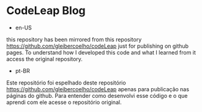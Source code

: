 # CodeLeap Blog

- en-US

this repository has been mirrored from this repository https://github.com/gleibercoelho/codeLeap just for publishing on github pages. To understand how I developed this code and what I learned from it access the original repository.

- pt-BR

Este repositório foi espelhado deste repositório https://github.com/gleibercoelho/codeLeap apenas para publicação nas páginas do github. Para entender como desenvolvi esse código e o que aprendi com ele acesse o repositório original.

